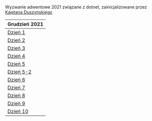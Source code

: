 Wyzwanie adwentowe 2021 związane z dotnet, zainicjalizowane przez [Kajetana Duszyńskiego](https://szkoladotneta.pl)

Grudzień 2021|
------------ |
[Dzień 1](dzień1/)|
[Dzień 2](dzień2/)|
[Dzień 3](dzień3/)|
[Dzień 4](dzień4/)|
[Dzień 5](dzień5/)|
[Dzień 5-2](dzień5-2/)|
[Dzień 6](dzień6/)|
[Dzień 7](dzień7/)|
[Dzień 8](dzień8/)|
[Dzień 9](dzień9/)|
[Dzień 10](dzień10/)|